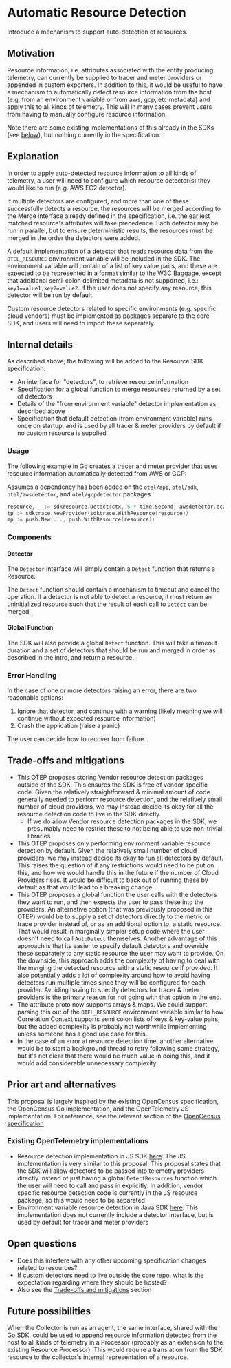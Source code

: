 # Automatic Resource Detection

Introduce a mechanism to support auto-detection of resources.

## Motivation

Resource information, i.e. attributes associated with the entity producing
telemetry, can currently be supplied to tracer and meter providers or appended
in custom exporters. In addition to this, it would be useful to have a mechanism
to automatically detect resource information from the host (e.g. from an
environment variable or from aws, gcp, etc metadata) and apply this to all kinds
of telemetry. This will in many cases prevent users from having to manually
configure resource information.

Note there are some existing implementations of this already in the SDKs (see
[below](#prior-art-and-alternatives)), but nothing currently in the
specification.

## Explanation

In order to apply auto-detected resource information to all kinds of telemetry,
a user will need to configure which resource detector(s) they would like to run
(e.g. AWS EC2 detector).

If multiple detectors are configured, and more than one of these successfully
detects a resource, the resources will be merged according to the Merge
interface already defined in the specification, i.e. the earliest matched
resource's attributes will take precedence. Each detector may be run in
parallel, but to ensure deterministic results, the resources must be merged in
the order the detectors were added.

A default implementation of a detector that reads resource data from the
`OTEL_RESOURCE` environment variable will be included in the SDK. The
environment variable will contain of a list of key value pairs, and these are
expected to be represented in a format similar to the [W3C
Baggage](https://github.com/w3c/baggage/blob/master/baggage/HTTP_HEADER_FORMAT.md#header-content),
except that additional semi-colon delimited metadata is not supported, i.e.:
`key1=value1,key2=value2`. If the user does not specify any resource, this
detector will be run by default.

Custom resource detectors related to specific environments (e.g. specific cloud
vendors) must be implemented as packages separate to the core SDK, and users
will need to import these separately.

## Internal details

As described above, the following will be added to the Resource SDK
specification:

- An interface for "detectors", to retrieve resource information
- Specification for a global function to merge resources returned by a set of
  detectors
- Details of the "from environment variable" detector implementation as
  described above
- Specification that default detection (from environment variable) runs once on
  startup, and is used by all tracer & meter providers by default if no custom
  resource is supplied

### Usage

The following example in Go creates a tracer and meter provider that uses
resource information automatically detected from AWS or GCP:

Assumes a dependency has been added on the `otel/api`, `otel/sdk`,
`otel/awsdetector`, and `otel/gcpdetector` packages.

```go
resource, _ := sdkresource.Detect(ctx, 5 * time.Second, awsdetector.ec2, gcpdetector.gce)
tp := sdktrace.NewProvider(sdktrace.WithResource(resource))
mp := push.New(..., push.WithResource(resource))
```

### Components

#### Detector

The `Detector` interface will simply contain a `Detect` function that returns a
Resource.

The `Detect` function should contain a mechanism to timeout and cancel the
operation. If a detector is not able to detect a resource, it must return an
uninitialized resource such that the result of each call to `Detect` can be
merged.

#### Global Function

The SDK will also provide a global `Detect` function. This will take a timeout
duration and a set of detectors that should be run and merged in order as
described in the intro, and return a resource.

### Error Handling

In the case of one or more detectors raising an error, there are two reasonable
options:

1. Ignore that detector, and continue with a warning (likely meaning we will
   continue without expected resource information)
2. Crash the application (raise a panic)

The user can decide how to recover from failure.

## Trade-offs and mitigations

- This OTEP proposes storing Vendor resource detection packages outside of the
  SDK. This ensures the SDK is free of vendor specific code. Given the
  relatively straightforward & minimal amount of code generally needed to
  perform resource detection, and the relatively small number of cloud
  providers, we may instead decide its okay for all the resource detection code
  to live in the SDK directly.
  - If we do allow Vendor resource detection packages in the SDK, we presumably
    need to restrict these to not being able to use non-trivial libraries
- This OTEP proposes only performing environment variable resource detection by
  default. Given the relatively small number of cloud providers, we may instead
  decide its okay to run all detectors by default. This raises the question of
  if any restrictions would need to be put on this, and how we would handle this
  in the future if the number of Cloud Providers rises. It would be difficult to
  back out of running these by default as that would lead to a breaking change.
- This OTEP proposes a global function the user calls with the detectors they
  want to run, and then expects the user to pass these into the providers. An
  alternative option (that was previously proposed in this OTEP) would be to
  supply a set of detectors directly to the metric or trace provider instead of,
  or as an additional option to, a static resource. That would result in
  marginally simpler setup code where the user doesn't need to call `AutoDetect`
  themselves. Another advantage of this approach is that its easier to specify
  default detectors and override these separately to any static resource the
  user may want to provide. On the downside, this approach adds the complexity
  of having to deal with the merging the detected resource with a static
  resource if provided. It also potentially adds a lot of complexity around how
  to avoid having detectors run multiple times since they will be configured for
  each provider. Avoiding having to specify detectors for tracer & meter
  providers is the primary reason for not going with that option in the end.
- The attribute proto now supports arrays & maps. We could support parsing this
  out of the `OTEL_RESOURCE` environment variable similar to how Correlation
  Context supports semi colon lists of keys & key-value pairs, but the added
  complexity is probably not worthwhile implementing unless someone has a good
  use case for this.
- In the case of an error at resource detection time, another alternative would
  be to start a background thread to retry following some strategy, but it's not
  clear that there would be much value in doing this, and it would add
  considerable unnecessary complexity.

## Prior art and alternatives

This proposal is largely inspired by the existing OpenCensus specification, the
OpenCensus Go implementation, and the OpenTelemetry JS implementation. For
reference, see the relevant section of the [OpenCensus
specification](https://github.com/census-instrumentation/opencensus-specs/blob/master/resource/Resource.md#populating-resources)

### Existing OpenTelemetry implementations

- Resource detection implementation in JS SDK
  [here](https://github.com/open-telemetry/opentelemetry-js/tree/master/packages/opentelemetry-resources):
  The JS implementation is very similar to this proposal. This proposal states
  that the SDK will allow detectors to be passed into telemetry providers
  directly instead of just having a global `DetectResources` function which the
  user will need to call and pass in explicitly. In addition, vendor specific
  resource detection code is currently in the JS resource package, so this would
  need to be separated.
- Environment variable resource detection in Java SDK
  [here](https://github.com/open-telemetry/opentelemetry-java/blob/main/sdk-extensions/autoconfigure/src/main/java/io/opentelemetry/sdk/autoconfigure/ResourceConfiguration.java):
  This implementation does not currently include a detector interface, but is
  used by default for tracer and meter providers

## Open questions

- Does this interfere with any other upcoming specification changes related to
  resources?
- If custom detectors need to live outside the core repo, what is the
  expectation regarding where they should be hosted?
- Also see the [Trade-offs and mitigations](#trade-offs-and-mitigations) section

## Future possibilities

When the Collector is run as an agent, the same interface, shared with the Go
SDK, could be used to append resource information detected from the host to all
kinds of telemetry in a Processor (probably as an extension to the existing
Resource Processor). This would require a translation from the SDK resource to
the collector's internal representation of a resource.
